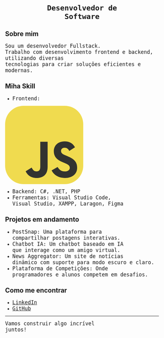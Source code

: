 # <h1 align="center"><code>Desenvolvedor de Software</code></h1>

## <h2>Sobre mim</h2>
<code style="font-size: 1.2em;">Sou um desenvolvedor Fullstack. Trabalho com desenvolvimento frontend e backend, utilizando diversas tecnologias para criar soluções eficientes e modernas.</code>

## <h2>Miha Skill</h2>
- <code style="font-size: 1.2em;">Frontend:</code>

<svg width="256" height="256" viewBox="0 0 256 256" fill="none" xmlns="http://www.w3.org/2000/svg">
<rect width="256" height="256" rx="60" fill="#F0DB4F"/>
<path d="M67.3117 213.932L86.9027 202.076C90.6821 208.777 94.1202 214.447 102.367 214.447C110.272 214.447 115.256 211.355 115.256 199.327V117.529H139.314V199.667C139.314 224.584 124.708 235.926 103.398 235.926C84.1533 235.926 72.9819 225.959 67.3113 213.93" fill="#323330"/>
<path d="M152.381 211.354L171.969 200.013C177.126 208.434 183.828 214.62 195.684 214.62C205.653 214.62 212.009 209.636 212.009 202.762C212.009 194.514 205.479 191.592 194.481 186.782L188.468 184.203C171.111 176.815 159.597 167.535 159.597 147.945C159.597 129.901 173.345 116.153 194.826 116.153C210.12 116.153 221.118 121.481 229.022 135.4L210.291 147.429C206.166 140.04 201.7 137.119 194.826 137.119C187.78 137.119 183.312 141.587 183.312 147.429C183.312 154.646 187.78 157.568 198.09 162.037L204.104 164.614C224.553 173.379 236.067 182.313 236.067 202.418C236.067 224.072 219.055 235.928 196.2 235.928C173.861 235.928 159.426 225.274 152.381 211.354" fill="#323330"/>
</svg>

- <code style="font-size: 1.2em;">Backend: C#, .NET, PHP</code>
- <code style="font-size: 1.2em;">Ferramentas: Visual Studio Code, Visual Studio, XAMPP, Laragon, Figma</code>

## <h2>Projetos em andamento</h2>
- <code style="font-size: 1.2em;">PostSnap: Uma plataforma para compartilhar postagens interativas.</code>
- <code style="font-size: 1.2em;">Chatbot IA: Um chatbot baseado em IA que interage como um amigo virtual.</code>
- <code style="font-size: 1.2em;">News Aggregator: Um site de notícias dinâmico com suporte para modo escuro e claro.</code>
- <code style="font-size: 1.2em;">Plataforma de Competições: Onde programadores e alunos competem em desafios.</code>

## <h2>Como me encontrar</h2>
- <code style="font-size: 1.2em;"><a href="https://www.linkedin.com/in/joaotambue">LinkedIn</a></code>
- <code style="font-size: 1.2em;"><a href="https://github.com/joaotambue">GitHub</a></code>

---
<code style="font-size: 1.2em;">Vamos construir algo incrível juntos!</code>


